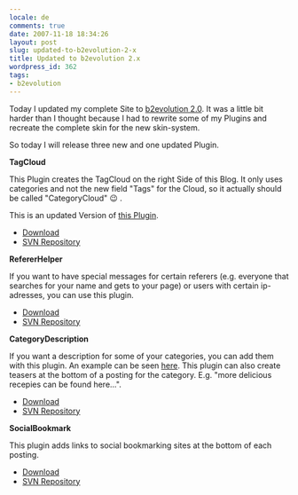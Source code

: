 ```yaml
---
locale: de
comments: true
date: 2007-11-18 18:34:26
layout: post
slug: updated-to-b2evolution-2-x
title: Updated to b2evolution 2.x
wordpress_id: 362
tags:
- b2evolution
---
```


Today I updated my complete Site to [b2evolution 2.0](http://b2evolution.net).
It was a little bit harder than I thought because I had to rewrite some of my
Plugins and recreate the complete skin for the new skin-system.

So today I will release three new and one updated Plugin.



**TagCloud**

This Plugin creates the TagCloud on the right Side of this Blog. It only uses
categories and not the new field "Tags" for the Cloud, so it actually should be
called "CategoryCloud" :wink: .

This is an updated Version of [this Plugin](http://blog.wannawork.de/index.php?title=tag_cloud_plugin&more=1&c=1&tb=1&pb=1).

  * [Download](/images/2007-11-18-updated-to-b2evolution-2-x/tagcloud_plugin.zip)
  * [SVN Repository](http://evocms-plugins.svn.sourceforge.net/viewvc/evocms-plugins/tagcloud_plugin/trunk/)

**RefererHelper**

If you want to have special messages for certain referers (e.g. everyone that
searches for your name and gets to your page) or users with certain
ip-adresses, you can use this plugin.

  * [Download](/images/2007-11-18-updated-to-b2evolution-2-x/refererHelper_plugin.zip)
  * [SVN Repository](http://evocms-plugins.svn.sourceforge.net/viewvc/evocms-plugins/refererhelper_plugin/trunk/)

**CategoryDescription**

If you want a description for some of your categories, you can add them with
this plugin. An example can be seen
[here](http://blog.wannawork.de/index.php?cat=35). This plugin can also create
teasers at the bottom of a posting for the category. E.g. "more delicious
recepies can be found here...".

  * [Download](/images/2007-11-18-updated-to-b2evolution-2-x/categorydescriptor_plugin.zip)
  * [SVN Repository](http://evocms-plugins.svn.sourceforge.net/viewvc/evocms-plugins/categorydescriptor_plugin/trunk/)

**SocialBookmark**

This plugin adds links to social bookmarking sites at the bottom of each
posting.

  * [Download](/images/2007-11-18-updated-to-b2evolution-2-x/socialbookmark_plugin.zip)
  * [SVN Repository](http://evocms-plugins.svn.sourceforge.net/viewvc/evocms-plugins/socialbookmark_plugin/trunk/)

